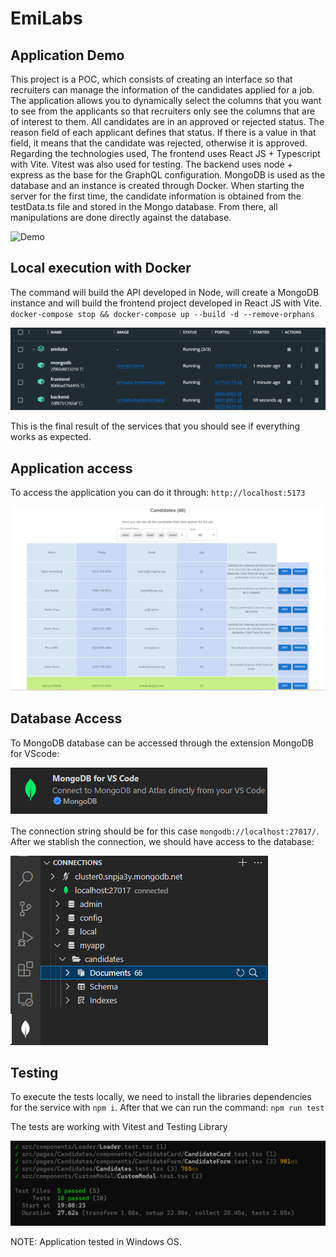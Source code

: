 # EmiLabs

## Application Demo

This project is a POC, which consists of creating an interface so that recruiters can manage the information of the candidates applied for a job.
The application allows you to dynamically select the columns that you want to see from the applicants so that recruiters only see the columns that are of interest to them.
All candidates are in an approved or rejected status. The reason field of each applicant defines that status. If there is a value in that field, it means that the candidate was rejected, otherwise it is approved.
Regarding the technologies used, The frontend uses React JS + Typescript with Vite. Vitest was also used for testing.
The backend uses node + express as the base for the GraphQL configuration.
MongoDB is used as the database and an instance is created through Docker.
When starting the server for the first time, the candidate information is obtained from the testData.ts file and stored in the Mongo database. From there, all manipulations are done directly against the database.

![Demo](/images/demo.gif?raw=true "Demo")


## Local execution with Docker
 The command will build the API developed in Node, will create a MongoDB instance and will build the frontend project developed in React JS with Vite.
`docker-compose stop && docker-compose up --build -d --remove-orphans`

![Docker Services](/images/docker.png?raw=true "Docker Services")

This is the final result of the services that you should see if everything works as expected.

## Application access
To access the application you can do it through: `http://localhost:5173`

![Application](/images/app.png?raw=true "Application")


## Database Access
To MongoDB database can be accessed through the extension MongoDB for VScode:

![db extension](/images/mongoextension.png?raw=true "db extension")

The connection string should be for this case `mongodb://localhost:27017/`. After we stablish the connection, we should have access to the database:

![db access](/images/mongodb.png?raw=true "db access")


## Testing
To execute the tests locally, we need to install the libraries dependencies for the service with `npm i`. After that we can run the command:
`npm run test`

The tests are working with Vitest and Testing Library 

![tests](/images/testFront.png?raw=true "tests")

NOTE: Application tested in Windows OS.

